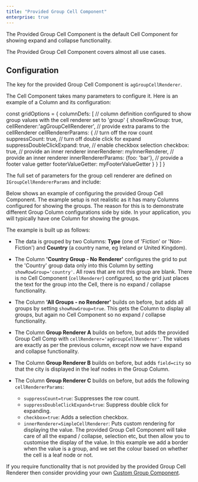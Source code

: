 ```yaml
---
title: "Provided Group Cell Component"
enterprise: true
---
```


The Provided Group Cell Component is the default Cell Component for showing expand and collapse functionality.

The Provided Group Cell Component covers almost all use cases.

## Configuration

The key for the provided Group Cell Component is `agGroupCellRenderer`.

The Cell Component takes many parameters to configure it. Here is an example of a Column and its configuration:

<snippet>
const gridOptions = {
    columnDefs: [
        // column definition configured to show group values with the cell renderer set to 'group'
        {
            showRowGroup: true,
            cellRenderer:'agGroupCellRenderer',
            // provide extra params to the cellRenderer
            cellRendererParams: {
                // turn off the row count
                suppressCount: true,
                // turn off double click for expand
                suppressDoubleClickExpand: true,
                // enable checkbox selection
                checkbox: true,
                // provide an inner renderer
                innerRenderer: myInnerRenderer,
                // provide an inner renderer
                innerRendererParams: {foo: 'bar'},
                // provide a footer value getter
                footerValueGetter: myFooterValueGetter
            }
        }
    ]
}
</snippet>

The full set of parameters for the group cell renderer are defined on `IGroupCellRendererParams` and include:

<interface-documentation interfaceName='IGroupCellRendererParams' overrideSrc='group-cell-renderer/group-cell-renderer.json' ></interface-documentation>

Below shows an example of configuring the provided Group Cell Component. The example setup is not realistic as it has many Columns configured for showing the groups. The reason for this is to demonstrate different Group Column configurations side by side. In your application, you will typically have one Column for showing the groups.

The example is built up as follows:

- The data is grouped by two Columns: **Type** (one of 'Fiction' or 'Non-Fiction') and **Country** (a country name, eg Ireland or United Kingdom).

- The Column **'Country Group - No Renderer'** configures the grid to put the 'Country' group data only into this Column by setting `showRowGroup='country'`. All rows that are not this group are blank. There is no Cell Component (`cellRenderer`) configured, so the grid just places the text for the group into the Cell, there is no expand / collapse functionality.

- The Column **'All Groups - no Renderer'** builds on before, but adds all groups by setting `showRowGroup=true`. This gets the Column to display all groups, but again no Cell Component so no expand / collapse functionality.

- The Column **Group Renderer A** builds on before, but adds the provided Group Cell Comp with `cellRenderer='agGroupCellRenderer'`. The values are exactly as per the previous column, except now we have expand and collapse functionality.

- The Column **Group Renderer B** builds on before, but adds `field=city` so that the city is displayed in the leaf nodes in the Group Column.

- The Column **Group Renderer C** builds on before, but adds the following `cellRendererParams`:

    - `suppressCount=true`: Suppresses the row count.
    - `suppressDoubleClickExpand=true`: Suppress double click for expanding.
    - `checkbox=true`: Adds a selection checkbox.
    - `innerRenderer=SimpleCellRenderer`: Puts custom rendering for displaying the value. The provided Group Cell Component will take care of all the expand / collapse, selection etc, but then allow you to customise the display of the value. In this example we add a border when the value is a group, and we set the colour based on whether the cell is a leaf node or not.

<grid-example title='Group Cell Renderer Configuration' name='group-renderer' type='mixed' options='{"enterprise": true, "modules": ["clientside", "rowgrouping"]}'></grid-example>

If you require functionality that is not provided by the provided Group Cell Renderer then consider providing your own [Custom Group Component](/group-custom-group-comp/).
